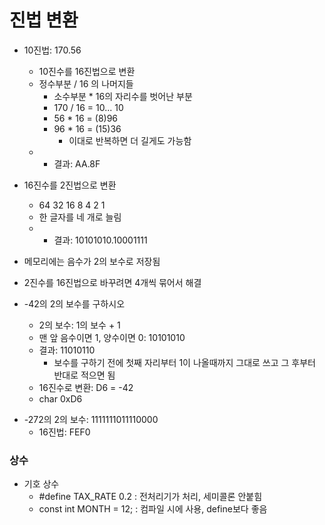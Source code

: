 # 진법 변환

- 10진법: 170.56

  - 10진수를 16진법으로 변환
  - 정수부분 / 16 의 나머지들
    - 소수부분 * 16의 자리수를 벗어난 부분
    - 170 / 16 = 10... 10
    - 56 * 16 = (8)96
    - 96 * 16 = (15)36
      - 이대로 반복하면 더 길게도 가능함
  - - 결과: AA.8F
- 16진수를 2진법으로 변환
    - 64 32 16 8 4 2 1
  - 한 글자를 네 개로 늘림
  - - 결과: 10101010.10001111
- 메모리에는 음수가 2의 보수로 저장됨
- 2진수를 16진법으로 바꾸려면 4개씩 묶어서 해결
- -42의 2의 보수를 구하시오
  - 2의 보수: 1의 보수 + 1
  - 맨 앞 음수이면 1, 양수이면 0: 10101010
  - 결과: 11010110
    - 보수를 구하기 전에 첫째 자리부터 1이 나올때까지 그대로 쓰고 그 후부터 반대로 적으면 됨
  - 16진수로 변환: D6 = -42
  - char 0xD6

* -272의 2의 보수: 1111111011110000
  * 16진법: FEF0

### 상수

* 기호 상수
  * #define TAX_RATE  0.2 : 전처리기가 처리, 세미콜론 안붙힘
  * const int MONTH = 12; : 컴파일 시에 사용, define보다 좋음
